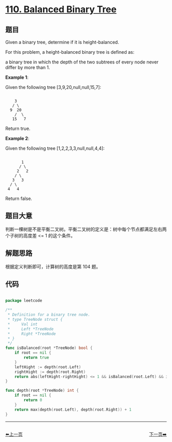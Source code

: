 # [110. Balanced Binary Tree](https://leetcode.com/problems/balanced-binary-tree/)

## 题目


Given a binary tree, determine if it is height-balanced.

For this problem, a height-balanced binary tree is defined as:

a binary tree in which the depth of the two subtrees of every node never differ by more than 1.

**Example 1**:

Given the following tree [3,9,20,null,null,15,7]:

```

    3
   / \
  9  20
    /  \
   15   7

```

Return true.

**Example 2**:

Given the following tree [1,2,2,3,3,null,null,4,4]:


```

       1
      / \
     2   2
    / \
   3   3
  / \
 4   4

```

Return false.


## 题目大意

判断一棵树是不是平衡二叉树。平衡二叉树的定义是：树中每个节点都满足左右两个子树的高度差 <= 1 的这个条件。


## 解题思路

根据定义判断即可，计算树的高度是第 104 题。




## 代码

```go

package leetcode

/**
 * Definition for a binary tree node.
 * type TreeNode struct {
 *     Val int
 *     Left *TreeNode
 *     Right *TreeNode
 * }
 */
func isBalanced(root *TreeNode) bool {
	if root == nil {
		return true
	}
	leftHight := depth(root.Left)
	rightHight := depth(root.Right)
	return abs(leftHight-rightHight) <= 1 && isBalanced(root.Left) && isBalanced(root.Right)
}

func depth(root *TreeNode) int {
	if root == nil {
		return 0
	}
	return max(depth(root.Left), depth(root.Right)) + 1
}

```
----------------------------------------------
<div style="display: flex;justify-content: space-between;align-items: center;">
<p><a href="https://books.halfrost.com/leetcode/ChapterFour/0109.Convert-Sorted-List-to-Binary-Search-Tree/">⬅️上一页</a></p>
<p><a href="https://books.halfrost.com/leetcode/ChapterFour/0111.Minimum-Depth-of-Binary-Tree/">下一页➡️</a></p>
</div>
